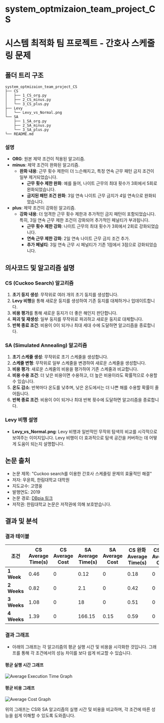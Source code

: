 # system_optmizaion_team_project_CS
# 시스템 최적화 팀 프로젝트 - 간호사 스케줄링 문제

## 폴더 트리 구조

```
system_optmizaion_team_project_CS
├── CS
│   ├── 1_CS_org.py
│   ├── 2_CS_minus.py
│   └── 3_CS_plus.py
├── Levy
│   └── Levy_vs_Normal.png
└── SA
    ├── 1_SA_org.py
    ├── 2_SA_minus.py
    └── 3_SA_plus.py
└── README.md
```

### 설명
- **ORG**: 원본 제약 조건이 적용된 알고리즘.
- **minus**: 제약 조건이 완화된 알고리즘.
  - **완화 내용**: 근무 횟수 제한이 더 느슨해지고, 특정 연속 근무 패턴 금지 조건이 일부 제거되었습니다.
    - **근무 횟수 제한 완화**: 예를 들어, 나이트 근무의 최대 횟수가 3회에서 5회로 완화되었습니다.
    - **금지된 패턴 조건 완화**: 3일 연속 나이트 근무 금지가 4일 연속으로 완화되었습니다.
- **plus**: 제약 조건이 강화된 알고리즘.
  - **강화 내용**: 더 엄격한 근무 횟수 제한과 추가적인 금지 패턴이 포함되었습니다. 특히, 3일 연속 근무 제한 조건이 강화되어 추가적인 페널티가 부과됩니다.
    - **근무 횟수 제한 강화**: 나이트 근무의 최대 횟수가 3회에서 2회로 강화되었습니다.
    - **연속 근무 제한 강화**: 2일 연속 나이트 근무 금지 조건 추가.
    - **추가 페널티**: 3일 연속 근무 시 페널티가 기존 1점에서 3점으로 강화되었습니다.

## 의사코드 및 알고리즘 설명

### CS (Cuckoo Search) 알고리즘
1. **초기 둥지 생성**: 무작위로 여러 개의 초기 둥지를 생성합니다.
2. **Levy 비행**을 통해 새로운 둥지를 생성하여 기존 둥지를 대체하거나 업데이트합니다.
3. **비용 평가**를 통해 새로운 둥지가 더 좋은 해인지 판단합니다.
4. **파괴 및 재생성**: 일부 둥지를 무작위로 파괴하고 새로운 둥지로 대체합니다.
5. **반복 종료 조건**: 비용이 0이 되거나 최대 세대 수에 도달하면 알고리즘을 종료합니다.

### SA (Simulated Annealing) 알고리즘
1. **초기 스케줄 생성**: 무작위로 초기 스케줄을 생성합니다.
2. **스케줄 변형**: 무작위로 일부 스케줄을 변경하여 새로운 스케줄을 생성합니다.
3. **비용 평가**: 새로운 스케줄의 비용을 평가하여 기존 스케줄과 비교합니다.
4. **비용 수용 조건**: 더 낮은 비용이면 수용하고, 더 높은 비용이라도 확률적으로 수용할 수 있습니다.
5. **온도 감소**: 반복마다 온도를 낮추며, 낮은 온도에서는 더 나쁜 해를 수용할 확률이 줄어듭니다.
6. **반복 종료 조건**: 비용이 0이 되거나 최대 반복 횟수에 도달하면 알고리즘을 종료합니다.

### Levy 비행 설명

- **Levy_vs_Normal.png**: Levy 비행과 일반적인 무작위 탐색의 비교를 시각적으로 보여주는 이미지입니다. Levy 비행이 더 효과적으로 탐색 공간을 커버하는 데 어떻게 도움이 되는지 설명합니다.

## 논문 출처

- 논문 제목: "Cuckoo search를 이용한 간호사 스케줄링 문제의 효율적인 해결"
- 저자: 우윤희, 한림대학교 대학원
- 지도교수: 고영웅
- 발행연도: 2019
- 논문 경로: [DBpia 링크](https://www.dbpia.co.kr/journal/detail?nodeId=T15115825)
- 저작권: 한림대학교 논문은 저작권에 의해 보호받습니다.

## 결과 및 분석

### 결과 테이블

| 조건          | CS Average Time(s) | CS Average Cost | SA Average Time(s) | SA Average Cost | CS 완화 Average Time(s) | CS 완화 Average Cost | SA 완화 Average Time(s) | SA 완화 Average Cost | CS 강화 Average Time(s) | CS 강화 Average Cost | SA 강화 Average Time(s) | SA 강화 Average Cost |
|---------------|---------------------|----------------|---------------------|----------------|-------------------------|----------------------|-------------------------|----------------------|-------------------------|----------------------|-------------------------|----------------------|
| **1 Week**    | 0.46                | 0              | 0.12                | 0              | 0.18                    | 0                    | 0.06                    | 0                    | 12.97                   | 0                    | 3.07                    | 0                    |
| **2 Weeks**   | 0.82                | 0              | 2.1                 | 0              | 0.42                    | 0                    | 1.21                    | 0                    | 18.81                   | 0                    | 70.6                    | 0.37                 |
| **3 Weeks**   | 1.08                | 0              | 18                  | 0              | 0.51                    | 0                    | 11.98                   | 0                    | 27.46                   | 0                    | 215.36                  | 5.75                 |
| **4 Weeks**   | 1.39                | 0              | 166.15              | 0.15           | 0.59                    | 0                    | 107.95                  | 0.5                  | 30.25                   | 0                    | 206.46                  | 19.96                |

### 결과 그래프

- 아래의 그래프는 각 알고리즘의 평균 실행 시간 및 비용을 시각화한 것입니다. 그래프를 통해 각 조건에서의 성능 차이를 보다 쉽게 비교할 수 있습니다.

#### 평균 실행 시간 그래프

![Average Execution Time Graph](average_execution_time.png)

#### 평균 비용 그래프

![Average Cost Graph](average_cost.png)

위의 그래프는 CS와 SA 알고리즘의 실행 시간 및 비용을 비교하며, 각 조건에 따른 성능을 쉽게 이해할 수 있도록 도와줍니다.


